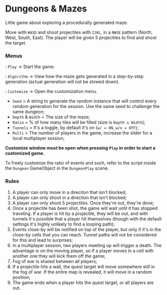 # Dungeons & Mazes

Little game about exploring a procedurally generated maze.

Move with `WASD` and shoot projectiles with `IJKL`, in a `NWSE` pattern (North, West, South, East).
The player will be given 5 projectiles to find and shoot the target.

### Menus

: `Play` -> Start the game.

: `Algorithm` -> View how the maze gets generated in a step-by-step generation (actual generation will not be slowed down).

: `Customize` -> Open the customization menu.

* `Seed` = A string to generate the random instance that will control every random generation for the session. Use the same seed to challenge the same dungeon;
* `Depth` & `Width` = The size of the maze;
* `Ratio` = % of how many tiles will be filled (size is `Depth x Width`);
* `Tunnels` = It's a toggle, by default it's on (`w/ = ON`, `w/o = OFF`);
* `Multi` = The number of players in the game, increase the slider for a local multiplayer session;

**Customize window *must* be open when pressing `Play` in order to start a customized game.**

To freely customize the ratio of events and such, refer to the script inside the `Dungeon` GameObject in the `DungeonPlay` scene.

### Rules

1) A player can only move in a direciton that isn't blocked;
2) A player can only shoot in a direction that isn't blocked;
3) A player can only shoot 5 projectiles. Once they're out, they're done;
4) Once a projectile has been shot, the game will wait until it has stopped traveling. If a player is hit by a projectile, they will be out, and with tunnels it's possible that a player hit themselves (though with the default settings it's highly unlikely to find a looping path);
5) Events close-by will be notified on top of the player, but only if it's in the close-by cells that you can reach. Tunnel paths will not be considered for this and lead to surprises;
6) In a multiplayer session, two players meeting up will trigger a death. The advantage is on the moving player, so if a player moves in a cell with another one they will kick them off the game;
7) Fog of war is shared between all players;
8) If a projectile hits a wall, the quest target will move somewhere still in the fog of war. If the entire map is revealed, it will move in a random position;
9) The game ends when a player hits the quest target, *or* all players are out.

